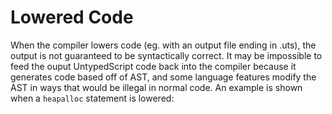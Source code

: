 # Lowered Code

When the compiler lowers code (eg. with an output file ending in .uts), the output is not guaranteed to be syntactically correct. It may be impossible to feed the ouput UntypedScript code back into the compiler because it generates code based off of AST, and some language features modify the AST in ways that would be illegal in normal code. An example is shown when a `heapalloc` statement is lowered:

